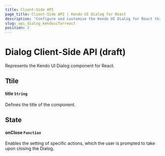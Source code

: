 ```yaml
---
title: Client-Side API
page_title: Client-Side API | Kendo UI Dialog for React
description: "Configure and customize the Kendo UI Dialog for React through its client-side API reference."
slug: api_dialog_kendouiforreact
position: 2
---
```


# Dialog Client-Side API (draft)

Represents the Kendo UI Dialog component for React.

## Ttile

#### title `String`

Defines the title of the component.

## State   

#### onClose `Function`

Enables the setting of specific actions, which the user is prompted to take upon closing the Dialog.
